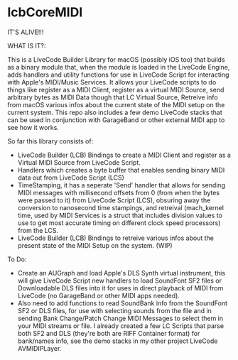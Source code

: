 # lcbCoreMIDI

IT'S ALIVE!!!

WHAT IS IT?:

  This is a LiveCode Builder Library for macOS (possibly iOS too) that builds as a binary module that, when the module is loaded in the LiveCode Engine, adds handlers and utility functions for use in LiveCode Script for interacting with Apple's MIDI/Music Services.
  It allows your LiveCode scripts to do things like register as a MIDI Client, register as a virtual MIDI Source, send arbitrary bytes as MIDI Data though that LC Virtual Source, Retreive info from macOS various infos about the current state of the MIDI setup on the current system. This repo also includes a few demo LiveCode stacks that can be used in conjunction with GarageBand or other external MIDI app to see how it works.

So far this library consists of:
- LiveCode Builder (LCB) Bindings to create a MIDI Client and register as a Virtual MIDI Source from LiveCode Script.
- Handlers which creates a byte buffer that enables sending binary MIDI data out from LiveCode Script (LCS)
- TimeStamping, it has a seperate 'Send' handler that allows for sending MIDI messages with millisecond offsets from 0 (from when the bytes were passed to it) from LiveCode Script (LCS), obsuring away the conversion to nanosecond time stampings, and retreival (mach_kernel time, used by MIDI Services is a struct that includes division values to use to get most accurate timing on different clock speed processors) from the LCS.
- LiveCode Builder (LCB) Bindings to retreive various infos about the present state of the MIDI Setup on the system. (WIP)

To Do:

- Create an AUGraph and load Apple's DLS Synth virtual instrument, this will give LiveCode Script new handlers to load SoundFont SF2 files or Downloadable DLS files into it for uses in direct playback of MIDI from LiveCode (no GarageBand or other MIDI apps needed).
- Also need to add functions to read SoundBank info from the SoundFont SF2 or DLS files, for use with selecting sounds from the file and in sending Bank Change/Patch Change MIDI Messages to select them in your MIDI streams or file. I already created a few LC Scripts that parse both SF2 and DLS (they're both are RIFF Container format) for bank/names info, see the demo stacks in my other project LiveCode AVMIDIPLayer.
